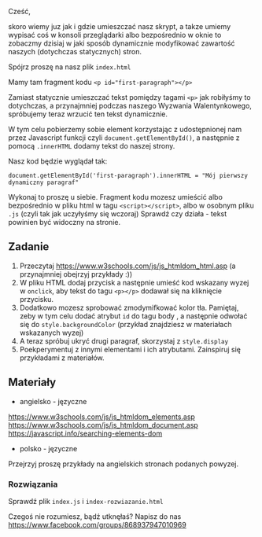 Cześć, 

skoro wiemy juz jak i gdzie umieszczać nasz skrypt, a takze umiemy wypisać coś w 
konsoli przeglądarki albo bezpośrednio w oknie to zobaczmy dzisiaj w jaki sposób 
dynamicznie modyfikować zawartość naszych (dotychczas statycznych) stron.

Spójrz proszę na nasz plik `index.html`

Mamy tam fragment kodu `<p id="first-paragraph"></p>`

Zamiast statycznie umieszczać tekst pomiędzy tagami `<p>` jak robiłyśmy to dotychczas, a przynajmniej podczas naszego Wyzwania Walentynkowego, spróbujemy teraz wrzucić ten tekst dynamicznie. 

W tym celu pobierzemy sobie element korzystając z udostępnionej nam  przez Javascript funkcji czyli `document.getElementById()`, a następnie z pomocą `.innerHTML` dodamy tekst do naszej strony.

Nasz kod będzie wyglądał tak:

`document.getElementById('first-paragraph').innerHTML = "Mój pierwszy dynamiczny paragraf" `

Wykonaj to proszę u siebie. Fragment kodu mozesz umieścić albo bezpośrednio w pliku html w tagu 
`<script></script>`, albo w osobnym pliku `.js` (czyli tak jak uczyłyśmy się wczoraj) Sprawdź czy działa - 
tekst powinien być widoczny na stronie. 

## Zadanie

1. Przeczytaj https://www.w3schools.com/js/js_htmldom_html.asp (a przynajmniej obejrzyj przykłady :))
1. W pliku HTML dodaj przycisk a następnie umieść kod wskazany wyzej w `onclick`, aby tekst do tagu `<p></p>` dodawał się na kliknięcie przycisku.
2. Dodatkowo mozesz sprobować zmodymifkować kolor tła. Pamiętaj, zeby w tym celu
dodać atrybut `id` do tagu body , a następnie odwołać się do `style.backgroundColor` (przykład znajdziesz w materiałach wskazanych wyzej)
3. A teraz spróbuj ukryć drugi paragraf, skorzystaj z `style.display`
4. Poekperymentuj z innymi elementami i ich atrybutami. Zainspiruj się przykładami z materiałów. 

## Materiały

- angielsko - języczne

https://www.w3schools.com/js/js_htmldom_elements.asp
https://www.w3schools.com/js/js_htmldom_document.asp
https://javascript.info/searching-elements-dom

- polsko - języczne

Przejrzyj proszę przykłady na angielskich stronach podanych powyzej. 

### Rozwiązania

Sprawdź plik `index.js` i `index-rozwiazanie.html`

Czegoś nie rozumiesz, bądź utknęłaś? Napisz do nas https://www.facebook.com/groups/868937947010969 